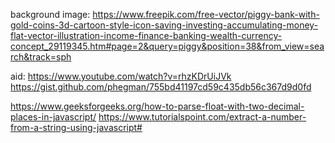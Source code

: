 background image: https://www.freepik.com/free-vector/piggy-bank-with-gold-coins-3d-cartoon-style-icon-saving-investing-accumulating-money-flat-vector-illustration-income-finance-banking-wealth-currency-concept_29119345.htm#page=2&query=piggy&position=38&from_view=search&track=sph

aid:
https://www.youtube.com/watch?v=rhzKDrUiJVk
https://gist.github.com/phegman/755bd41197cd59c435db56c367d9d0fd

https://www.geeksforgeeks.org/how-to-parse-float-with-two-decimal-places-in-javascript/
https://www.tutorialspoint.com/extract-a-number-from-a-string-using-javascript#